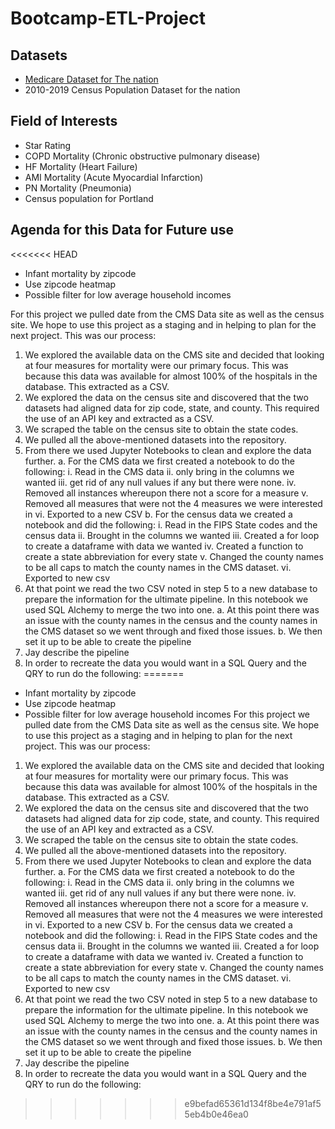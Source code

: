 # Bootcamp-ETL-Project

## Datasets

- [Medicare Dataset for The nation](Resources/cms_data_2.csv)
- 2010-2019 Census Population Dataset for the nation

## Field of Interests

- Star Rating
- COPD Mortality (Chronic obstructive pulmonary disease)
- HF Mortality (Heart Failure)
- AMI Mortality (Acute Myocardial Infarction)
- PN Mortality (Pneumonia)
- Census population for Portland

## Agenda for this Data for Future use

<<<<<<< HEAD
- Infant mortality by zipcode
- Use zipcode heatmap
- Possible filter for low average household incomes

For this project we pulled date from the CMS Data site as well as the census site. We hope to use this project as a staging and in helping to plan for the next project.
This was our process:

1. We explored the available data on the CMS site and decided that looking at four measures for mortality were our primary focus. This was because this data was available for almost 100% of the hospitals in the database. This extracted as a CSV.
2. We explored the data on the census site and discovered that the two datasets had aligned data for zip code, state, and county. This required the use of an API key and extracted as a CSV.
3. We scraped the table on the census site to obtain the state codes.
4. We pulled all the above-mentioned datasets into the repository.
5. From there we used Jupyter Notebooks to clean and explore the data further.
   a. For the CMS data we first created a notebook to do the following:
   i. Read in the CMS data
   ii. only bring in the columns we wanted
   iii. get rid of any null values if any but there were none.
   iv. Removed all instances whereupon there not a score for a measure
   v. Removed all measures that were not the 4 measures we were interested in
   vi. Exported to a new CSV
   b. For the census data we created a notebook and did the following:
   i. Read in the FIPS State codes and the census data
   ii. Brought in the columns we wanted
   iii. Created a for loop to create a dataframe with data we wanted
   iv. Created a function to create a state abbreviation for every state
   v. Changed the county names to be all caps to match the county names in the CMS dataset.
   vi. Exported to new csv
6. At that point we read the two CSV noted in step 5 to a new database to prepare the information for the ultimate pipeline. In this notebook we used SQL Alchemy to merge the two into one.
   a. At this point there was an issue with the county names in the census and the county names in the CMS dataset so we went through and fixed those issues.
   b. We then set it up to be able to create the pipeline
7. Jay describe the pipeline
8. In order to recreate the data you would want in a SQL Query and the QRY to run do the following:
=======
  - Infant mortality by zipcode
  - Use zipcode heatmap
  - Possible filter for low average household incomes
  For this project we pulled date from the CMS Data site as well as the census site. We hope to use this project as a staging and in helping to plan for the next project.
This was our process:
1.	We explored the available data on the CMS site and decided that looking at four measures for mortality were our primary focus. This was because this data was available for almost 100% of the hospitals in the database. This extracted as a CSV.
2.	We explored the data on the census site and discovered that the two datasets had aligned data for zip code, state, and county. This required the use of an API key and extracted as a CSV.
3.	We scraped the table on the census site to obtain the state codes.
4.	We pulled all the above-mentioned datasets into the repository.
5.	From there we used Jupyter Notebooks to clean and explore the data further.
a.	For the CMS data we first created a notebook to do the following:
i.	Read in the CMS data
ii.	only bring in the columns we wanted
iii.	get rid of any null values if any but there were none.
iv.	Removed all instances whereupon there not a score for a measure
v.	Removed all measures that were not the 4 measures we were interested in 
vi.	Exported to a new CSV
b.	For the census data we created a notebook and did the following:
i.	Read in the FIPS State codes and the census data
ii.	Brought in the columns we wanted
iii.	Created a for loop to create a dataframe with data we wanted
iv.	Created a function to create a state abbreviation for every state
v.	Changed the county names to be all caps to match the county names in the CMS dataset.
vi.	Exported to new csv
6.	At that point we read the two CSV noted in step 5 to a new database to prepare the information for the ultimate pipeline. In this notebook we used SQL Alchemy to merge the two into one.
a.	At this point there was an issue with the county names in the census and the county names in the CMS dataset so we went through and fixed those issues.
b.	We then set it up to be able to create the pipeline
7.	Jay describe the pipeline
8.	In order to recreate the data you would want in a SQL Query and the QRY to run do the following:
>>>>>>> e9befad65361d134f8be4e791af55eb4b0e46ea0
